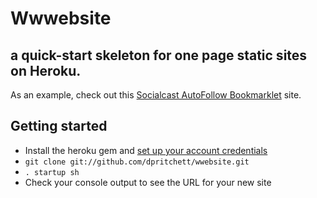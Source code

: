 Wwwebsite
=========

a quick-start skeleton for one page static sites on Heroku.
---------
As an example, check out this [Socialcast AutoFollow Bookmarklet](http://socialcast-autofollow.heroku.com) site.

Getting started
---------------

* Install the heroku gem and [set up your account credentials](http://devcenter.heroku.com/articles/quickstart)
* `git clone git://github.com/dpritchett/wwebsite.git`
* `. startup sh`
* Check your console output to see the URL for your new site
